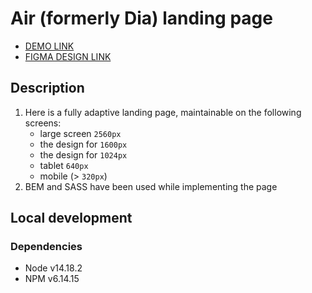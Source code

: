 # Air (formerly Dia) landing page
- [DEMO LINK](https://jstmpelowycz.github.io/layout_dia/)
- [FIGMA DESIGN LINK](https://www.figma.com/file/7qwsWggv9BAxMi2VPhBuPr/Air-(formerly-Dia)?node-id=9138%3A35)

## Description
1. Here is a fully adaptive landing page, maintainable on the following screens:
   - large screen `2560px`
   - the design for `1600px`
   - the design for `1024px`
   - tablet `640px`
   - mobile (> `320px`)
2. BEM and SASS have been used while implementing the page

## Local development
### Dependencies
* Node v14.18.2
* NPM v6.14.15
